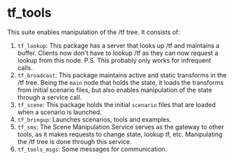 # tf_tools

This suite enables manipulation of the /tf tree. It consists of:
1. `tf_lookup`: This package has a server that looks up /tf and maintains a buffer. Clients now don't have to lookup /tf as they can now request a lookup from this node. P.S. This probably only works for infrequent calls.
2. `tf_broadcast`: This package maintains active and static transforms in the /tf tree. Being the `main` node that holds the state, it loads the transforms from initial scenario files, but also enables manipulation of the state through a service call.
3. `tf_scene`: This package holds the initial `scenario` files that are loaded when a scenario is launched.
4. `tf_bringup`: Launches scenarios, tools and examples.
5. `tf_sms`: The Scene Manipulation Service serves as the gateway to other tools, as it makes requests to change state, lookup tf, etc. Manipulating the /tf tree is done through this service.
6. `tf_tools_msgs`: Some messages for communication.
